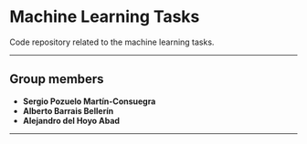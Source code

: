 # Machine Learning Tasks

Code repository related to the machine learning tasks.

---
## Group members

- **Sergio Pozuelo Martín-Consuegra**
- **Alberto Barrais Bellerín**
- **Alejandro del Hoyo Abad**

---